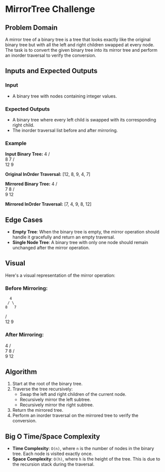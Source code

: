 ﻿# MirrorTree Challenge

## Problem Domain
A mirror tree of a binary tree is a tree that looks exactly like the original binary tree but with all the left and right children swapped at every node. The task is to convert the given binary tree into its mirror tree and perform an inorder traversal to verify the conversion.

## Inputs and Expected Outputs

### Input
- A binary tree with nodes containing integer values.
  
### Expected Outputs
- A binary tree where every left child is swapped with its corresponding right child.
- The inorder traversal list before and after mirroring.

### Example

**Input Binary Tree:**
      4
     / \
    8   7
   / \
 12   9
 
**Original InOrder Traversal:**
[12, 8, 9, 4, 7]

**Mirrored Binary Tree:**
  4
 / \
7   8
   / \
  9  12
  
**Mirrored InOrder Traversal:**
[7, 4, 9, 8, 12]


## Edge Cases
- **Empty Tree**: When the binary tree is empty, the mirror operation should handle it gracefully and return an empty traversal.
- **Single Node Tree**: A binary tree with only one node should remain unchanged after the mirror operation.

## Visual
Here's a visual representation of the mirror operation:

### Before Mirroring:
      4
     / \
    8   7
   / \
 12   9
 
### After Mirroring:
  4
 / \
7   8
   / \
  9  12

  
## Algorithm
1. Start at the root of the binary tree.
2. Traverse the tree recursively:
   - Swap the left and right children of the current node.
   - Recursively mirror the left subtree.
   - Recursively mirror the right subtree.
3. Return the mirrored tree.
4. Perform an inorder traversal on the mirrored tree to verify the conversion.

## Big O Time/Space Complexity
- **Time Complexity**: `O(n)`, where `n` is the number of nodes in the binary tree. Each node is visited exactly once.
- **Space Complexity**: `O(h)`, where `h` is the height of the tree. This is due to the recursion stack during the traversal.

